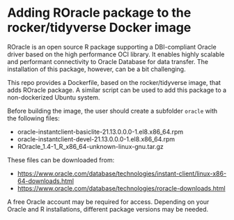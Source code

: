 # Adding ROracle package to the rocker/tidyverse Docker image

ROracle is an open source R package supporting a DBI-compliant Oracle driver based on the high performance OCI library. It enables highly scalable and performant connectivity to Oracle Database for data transfer.
The installation of this package, however, can be a bit challenging. 

This repo provides a Dockerfile, based on the rocker/tidyverse image, that adds ROracle package.
A similar script can be used to add this package to a non-dockerized Ubuntu system.

Before building the image, the user should create a subfolder `oracle` with the following files:
- oracle-instantclient-basiclite-21.13.0.0.0-1.el8.x86_64.rpm
- oracle-instantclient-devel-21.13.0.0.0-1.el8.x86_64.rpm
- ROracle_1.4-1_R_x86_64-unknown-linux-gnu.tar.gz

These files can be downloaded from:
- https://www.oracle.com/database/technologies/instant-client/linux-x86-64-downloads.html
- https://www.oracle.com/database/technologies/roracle-downloads.html

A free Oracle account may be required for access.
Depending on your Oracle and R installations, different package versions may be needed.
